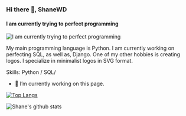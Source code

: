 ### Hi there 👋, ShaneWD
#### I am currently trying to perfect programming
![I am currently trying to perfect programming](https://twitter.com/dsi_Shane/header_photo)

My main programming language is Python. I am currently working on perfecting SQL, as well as, Django. One of my other hobbies is creating logos. I specialize in minimalist logos in SVG format. 

Skills: Python / SQL/

- 🔭 I’m currently working on this page. 





[![Top Langs](https://github-readme-stats.vercel.app/api/top-langs/?username=shanewd)](https://github.com/anuraghazra/github-readme-stats)


![Shane's github stats](https://github-readme-stats.vercel.app/api?username=shanewd&show_icons=true&theme=tokyonight)
